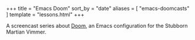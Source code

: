 +++
title = "Emacs Doom"
sort_by = "date"
aliases = [
  "emacs-doomcasts"
]
template = "lessons.html"
+++

A screencast series about [Doom](https://github.com/hlissner/doom-emacs), an Emacs configuration for the Stubborn
Martian Vimmer.